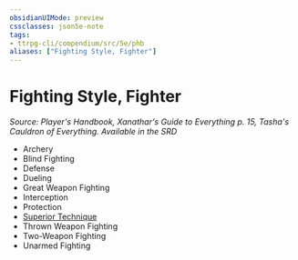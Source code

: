 ```yaml
---
obsidianUIMode: preview
cssclasses: json5e-note
tags:
- ttrpg-cli/compendium/src/5e/phb
aliases: ["Fighting Style, Fighter"]
---
```

# Fighting Style, Fighter
*Source: Player's Handbook, Xanathar's Guide to Everything p. 15, Tasha's Cauldron of Everything. Available in the <span title='Systems Reference Document (5.1)'>SRD</span>* 

- Archery
- Blind Fighting
- Defense
- Dueling
- Great Weapon Fighting
- Interception
- Protection
- [Superior Technique](superior-technique-tce.md)
- Thrown Weapon Fighting
- Two-Weapon Fighting
- Unarmed Fighting